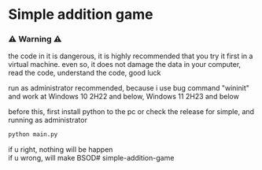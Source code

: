 # Simple addition game
### ⚠ Warning ⚠

the code in it is dangerous, it is highly recommended that you try it first in a virtual machine. even so, it does not damage the data in your computer, read the code, understand the code, good luck

run as administrator recommended, because i use bug command "wininit" and work at Windows 10 2H22 and below, Windows 11 2H23 and below

before this, first install python to the pc or check the release for simple, and running as administrator

```cmd
python main.py
```

if u right, nothing will be happen <br>
if u wrong, will make BSOD#   s i m p l e - a d d i t i o n - g a m e  
 